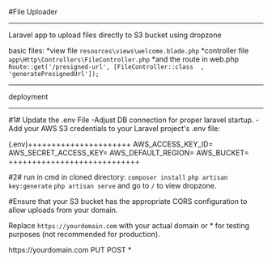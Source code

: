 #File Uploader 
_______________________________________________________________
Laravel app to upload files directly to S3 bucket using dropzone

basic files:
*view file `resources\views\welcome.blade.php`
*controller file `app\Http\Controllers\FileController.php`
*and the route in web.php
`Route::get('/presigned-url', [FileController::class  , 'generatePresignedUrl']);`
________________________________________________________________

deployment
________________________________________________________________

#1#
Update the .env File
-Adjust DB connection for proper laravel startup.
-Add your AWS S3 credentials to your Laravel project's .env file:

(.env)++++++++++++++++++++++
AWS_ACCESS_KEY_ID=
AWS_SECRET_ACCESS_KEY=
AWS_DEFAULT_REGION=
AWS_BUCKET=
++++++++++++++++++++++++++++

#2#
run in cmd in cloned directory:
`composer install`
`php artisan key:generate`
`php artisan serve` and go to `/` to view dropzone.

#Ensure that your S3 bucket has the appropriate CORS configuration to allow uploads from your domain.

Replace `https://yourdomain.com` with your actual domain or * for testing purposes (not recommended for production).

<CORSConfiguration>
 <CORSRule>
   <AllowedOrigin>https://yourdomain.com</AllowedOrigin>
   <AllowedMethod>PUT</AllowedMethod>
   <AllowedMethod>POST</AllowedMethod>
   <AllowedHeader>*</AllowedHeader>
 </CORSRule>
</CORSConfiguration>
